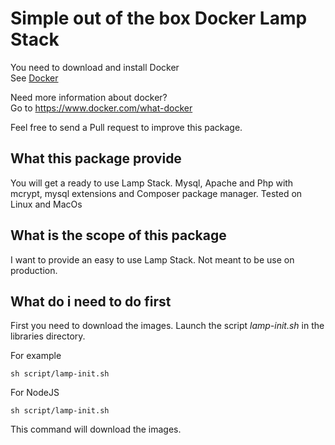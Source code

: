 # Simple out of the box Docker Lamp Stack

You need to download and install Docker  
See [Docker](https://www.docker.com/)

Need more information about docker?  
Go to https://www.docker.com/what-docker

Feel free to send a Pull request to improve this package.

## What this package provide

You will get a ready to use Lamp Stack.
Mysql, Apache and Php with mcrypt, mysql extensions and Composer package manager.
Tested on Linux and MacOs

## What is the scope of this package

I want to provide an easy to use Lamp Stack. Not meant to be use on production.

## What do i need to do first

First you need to download the images. Launch the script *lamp-init.sh* in the libraries directory.

For example

`sh script/lamp-init.sh`

For NodeJS

`sh script/lamp-init.sh`

This command will download the images.
